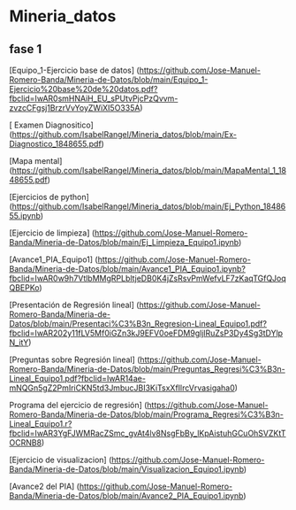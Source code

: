 # Mineria_datos

## fase 1

[Equipo_1-Ejercicio base de datos] (https://github.com/Jose-Manuel-Romero-Banda/Mineria-de-Datos/blob/main/Equipo_1-Ejercicio%20base%20de%20datos.pdf?fbclid=IwAR0smHNAiH_EU_sPUtvPjcPzQvvm-zvzcCFgsj1BrzrVvYoyZWiXI5O335A)

[ Examen Diagnositico] (https://github.com/IsabelRangel/Mineria_datos/blob/main/Ex-Diagnostico_1848655.pdf)

[Mapa mental] (https://github.com/IsabelRangel/Mineria_datos/blob/main/MapaMental_1_1848655.pdf)

[Ejercicios de python] (https://github.com/IsabelRangel/Mineria_datos/blob/main/Ej_Python_1848655.ipynb) 

[Ejercicio de limpieza] (https://github.com/Jose-Manuel-Romero-Banda/Mineria-de-Datos/blob/main/Ej_Limpieza_Equipo1.ipynb)

[Avance1_PIA_Equipo1] (https://github.com/Jose-Manuel-Romero-Banda/Mineria-de-Datos/blob/main/Avance1_PIA_Equipo1.ipynb?fbclid=IwAR0w9h7VtlbMMgRPLbltjeDB0K4jZsRsvPmWefvLF7zKaqTGfQJoqQBEPKo)

[Presentación de Regresión lineal] (https://github.com/Jose-Manuel-Romero-Banda/Mineria-de-Datos/blob/main/Presentaci%C3%B3n_Regresion-Lineal_Equipo1.pdf?fbclid=IwAR202y11fLV5Mf0iGZn3kJ9EFV0oeFDM9gljlRuZsP3Dy4Sg3tDYlpN_itY)

[Preguntas sobre Regresión lineal] (https://github.com/Jose-Manuel-Romero-Banda/Mineria-de-Datos/blob/main/Preguntas_Regresi%C3%B3n-Lineal_Equipo1.pdf?fbclid=IwAR14ae-mNQGn5gZ2PmIriCKN5td3JmbucJBI3KiTsxXfIlrcVrvasigaha0)


Programa del ejercicio de regresión] (https://github.com/Jose-Manuel-Romero-Banda/Mineria-de-Datos/blob/main/Programa_Regresi%C3%B3n-Lineal_Equipo1.r?fbclid=IwAR3YgFJWMRacZSmc_gvAt4lv8NsgFbBy_lKpAistuhGCuOhSVZKtTOCRNB8)


[Ejercicio de visualizacion] (https://github.com/Jose-Manuel-Romero-Banda/Mineria-de-Datos/blob/main/Visualizacion_Equipo1.ipynb)


[Avance2 del PIA] (https://github.com/Jose-Manuel-Romero-Banda/Mineria-de-Datos/blob/main/Avance2_PIA_Equipo1.ipynb)
